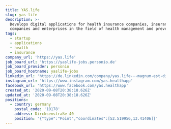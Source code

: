 ```yaml
---
title: YAS.life
slug: yas-life
description: >-
  Develops digital applications for health insurance companies, insurance
  companies and enterprises in the field of health management and prevention
tags:
  - startup
  - applications
  - health
  - insurance
company_url: 'https://yas.life'
job_board_url: 'https://yaslife-jobs.personio.de'
job_board_provider: personio
job_board_hostname: yaslife-jobs
linkedin_url: 'https://de.linkedin.com/company/yas.life---magnum-est-digital-health-gmbh'
instagram_url: 'https://www.instagram.com/yas.healthapp'
facebook_url: 'https://www.facebook.com/yas.healthapp'
created_at: '2020-09-08T20:38:18.626Z'
updated_at: '2020-09-08T20:38:18.626Z'
positions:
  - country: germany
    postal_code: '10178'
    address: Dircksenstraße 40
    position: '{"type":"Point","coordinates":[52.519956,13.41406]}'
---
```


